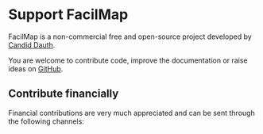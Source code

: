 # Support FacilMap

FacilMap is a non-commercial free and open-source project developed by [Candid Dauth](https://github.com/cdauth).

You are welcome to contribute code, improve the documentation or raise ideas on [GitHub](https://github.com/FacilMap/facilmap).

## Contribute financially

Financial contributions are very much appreciated and can be sent through the following channels:

<template v-for="{ width, gap, links } in [{
	width: 740,
	gap: 20,
	links: {
		'GitHub': 'https://github.com/sponsors/FacilMap',
		'Liberapay': 'https://liberapay.com/facilmap/',
		'Ko-fi': 'https://ko-fi.com/facilmap',
		'PayPal': 'https://www.paypal.com/donate?hosted_button_id=FWR59UXY6HGGS',
		'Patreon': 'https://www.patreon.com/facilmap',
		'Bitcoin': 'bitcoin:1PEfenaGXC9qNGQSuL5o6f6doZMYXRFiCv'
	}
}]">
	<template v-for="size in [(width - gap * (Object.keys(links).length - 1)) / Object.keys(links).length]">
		<div style="display: flex; flex-wrap: wrap" :style="{ gap: `${gap}px` }">
			<template v-for="(url, label) in links">
				<a :href="url" target="_blank" style="display: flex; flex-direction: column; align-items: center">
					<qrcode :value="url" :size="size" level="M" render-as="svg" style="margin-bottom: 5px"></qrcode>
					{{label}}
				</a>
			</template>
		</div>
	</template>
</template>